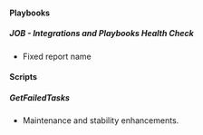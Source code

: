 
#### Playbooks
##### JOB - Integrations and Playbooks Health Check
- Fixed report name

#### Scripts
##### GetFailedTasks
- Maintenance and stability enhancements.


